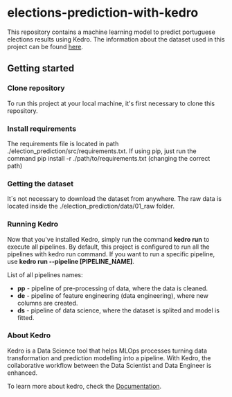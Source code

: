 # elections-prediction-with-kedro
This repository contains a machine learning model to predict portuguese elections results using Kedro.
The information about the dataset used in this project can be found [here](https://archive.ics.uci.edu/ml/datasets/Real-time+Election+Results%3A+Portugal+2019).

## Getting started

### Clone repository
To run this project at your local machine, it's first necessary to clone this repository.

### Install requirements
The requirements file is located in path ./election_prediction/src/requirements.txt.
If using pip, just run the command pip install -r ./path/to/requirements.txt (changing the correct path)

### Getting the dataset
It´s not necessary to download the dataset from anywhere. The raw data is located inside the ./election_prediction/data/01_raw folder.

### Running Kedro
Now that you've installed Kedro, simply run the command <b>kedro run</b> to execute all pipelines.
By default, this project is configured to run all the pipelines with kedro run command.
If you want to run a specific pipeline, use <b>kedro run --pipeline [PIPELINE_NAME]</b>.

List of all pipelines names:
- <b>pp</b> - pipeline of pre-processing of data, where the data is cleaned.
- <b>de</b> - pipeline of feature engineering (data engineering), where new columns are created.
- <b>ds</b> - pipeline of data science, where the dataset is splited and model is fitted.

### About Kedro

Kedro is a Data Science tool that helps MLOps processes turning data transformation and prediction modelling into a pipeline. With Kedro, the collaborative workflow between the Data Scientist and Data Engineer is enhanced.

To learn more about kedro, check the [Documentation](https://kedro.readthedocs.io/en/stable/).
